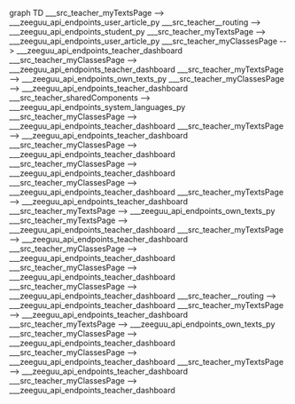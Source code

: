graph TD
  ___src_teacher_myTextsPage --> ___zeeguu_api_endpoints_user_article_py
  ___src_teacher__routing --> ___zeeguu_api_endpoints_student_py
  ___src_teacher_myTextsPage --> ___zeeguu_api_endpoints_user_article_py
  ___src_teacher_myClassesPage --> ___zeeguu_api_endpoints_teacher_dashboard
  ___src_teacher_myClassesPage --> ___zeeguu_api_endpoints_teacher_dashboard
  ___src_teacher_myTextsPage --> ___zeeguu_api_endpoints_own_texts_py
  ___src_teacher_myClassesPage --> ___zeeguu_api_endpoints_teacher_dashboard
  ___src_teacher_sharedComponents --> ___zeeguu_api_endpoints_system_languages_py
  ___src_teacher_myClassesPage --> ___zeeguu_api_endpoints_teacher_dashboard
  ___src_teacher_myTextsPage --> ___zeeguu_api_endpoints_teacher_dashboard
  ___src_teacher_myClassesPage --> ___zeeguu_api_endpoints_teacher_dashboard
  ___src_teacher_myClassesPage --> ___zeeguu_api_endpoints_teacher_dashboard
  ___src_teacher_myClassesPage --> ___zeeguu_api_endpoints_teacher_dashboard
  ___src_teacher_myTextsPage --> ___zeeguu_api_endpoints_teacher_dashboard
  ___src_teacher_myTextsPage --> ___zeeguu_api_endpoints_own_texts_py
  ___src_teacher_myTextsPage --> ___zeeguu_api_endpoints_teacher_dashboard
  ___src_teacher_myTextsPage --> ___zeeguu_api_endpoints_teacher_dashboard
  ___src_teacher_myClassesPage --> ___zeeguu_api_endpoints_teacher_dashboard
  ___src_teacher_myClassesPage --> ___zeeguu_api_endpoints_teacher_dashboard
  ___src_teacher_myClassesPage --> ___zeeguu_api_endpoints_teacher_dashboard
  ___src_teacher__routing --> ___zeeguu_api_endpoints_teacher_dashboard
  ___src_teacher_myTextsPage --> ___zeeguu_api_endpoints_teacher_dashboard
  ___src_teacher_myTextsPage --> ___zeeguu_api_endpoints_own_texts_py
  ___src_teacher_myClassesPage --> ___zeeguu_api_endpoints_teacher_dashboard
  ___src_teacher_myClassesPage --> ___zeeguu_api_endpoints_teacher_dashboard
  ___src_teacher_myTextsPage --> ___zeeguu_api_endpoints_teacher_dashboard
  ___src_teacher_myClassesPage --> ___zeeguu_api_endpoints_teacher_dashboard
